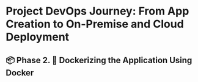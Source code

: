 # Project DevOps Journey: From App Creation to On-Premise and Cloud Deployment

## 📦 Phase 2. 🐳 Dockerizing the Application Using Docker